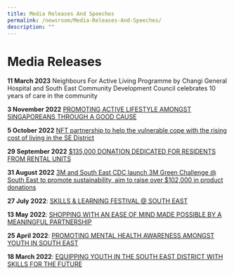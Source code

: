 ```yaml
---
title: Media Releases And Speeches
permalink: /newsroom/Media-Releases-And-Speeches/
description: ""
---
```

Media Releases 
=
**11 March 2023**
Neighbours For Active Living Programme by Changi General Hospital and South East Community Development Council celebrates 10 years
of care in the community[](/files/Media%20Release_Neighbours%20For%20Active%20Living%20Programme%20by%20CGH%20and%20SECDC.pdf)

**3 November 2022**
[PROMOTING ACTIVE LIFESTYLE AMONGST SINGAPOREANS THROUGH A GOOD CAUSE](/files/Media%20Release%20for%20FairPrice%20Walk%20For%20Rice%20@%20South%20East%202022.pdf)

**5 October 2022**
[NFT partnership to help the vulnerable cope with the rising cost of living in the SE District](/files/MEDIA%20RELEASE%20SE%20CDC%20X%20LifesDAO%20-%20NFT%20partnership%20to%20help%20cope%20with%20the%20rising%20cost%20of%20living.pdf)

**29 September 2022**
[$135,000 DONATION DEDICATED FOR RESIDENTS FROM RENTAL UNITS](/files/Media%20Release%20for%20MacPherson%20Transition%20Grant.pdf)

**31 August 2022**
[3M and South East CDC launch 3M Green Challenge @ South East to
promote sustainability, aim to raise over $102,000 in product donations](/files/SECDC%20x%203M%20Green%20Challenge%20T&C.pdf)

**27 July 2022**:
[SKILLS & LEARNING FESTIVAL @ SOUTH EAST]([](/files/Media%20Advisory%20for%20Skills%20&%20Learning%20Festival%20@%20South%20East%202022.pdf))

**13 May 2022**: 
[SHOPPING WITH AN EASE OF MIND MADE POSSIBLE BY A MEANINGFUL PARTNERSHIP](/files/MEDIA%20RELEASE%20-%20SHOPPING%20WITH%20AN%20EASE%20OF%20MIND%20MADE%20POSSIBLE%20BY%20A%20MEANINGFUL%20PARTNERSHIP.pdf)

**25 April 2022**:
[PROMOTING MENTAL HEALTH AWARENESS AMONGST YOUTH IN SOUTH EAST](/files/Media%20Release%20for%20Launch%20of%20The%20Light%20Within%20(Mental%20Wellness%20Digital%20Series).pdf)

**18 March 2022**:
[ EQUIPPING YOUTH IN THE SOUTH EAST DISTRICT WITH SKILLS FOR THE FUTURE](/files/Media%20Release%20for%20South%20East%20CDC's%20Trade%20Skills%20Introductory%20Series.pdf)


